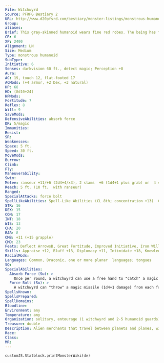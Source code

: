 ```yaml
---
File: Witchwyrd
Source: PFRPG Bestiary 2
URL: http://www.d20pfsrd.com/bestiary/monster-listings/monstrous-humanoids/witchwyrd
Group: 
aliases: 
Brief: This gray-skinned humanoid wears fine red robes. The being has four arms, each ending in a three-fingered hand.
CR: 6
XP: 2400
Alignment: LN
Size: Medium
Type: monstrous humanoid
SubType: 
Initiative: 6
Senses: darkvision 60 ft., detect magic; Perception +8
Aura: 
AC: 19, touch 12, flat-footed 17
ACMods: (+4 armor, +2 Dex, +3 natural)
HP: 68
HD: (8d10+24)
HPMods: 
Fortitude: 7
Reflex: 8
Will: 9
SaveMods: 
DefensiveAbilities: absorb force
DR: 5/magic
Immunities: 
Resist: 
SR: 
Weaknesses: 
Space: 5 ft.
Speed: 30 ft.
MoveMods: 
Burrow: 
Climb: 
Fly: 
Maneuverability: 
Swim: 
Melee: ranseur +11/+6 (2d4+4/x3), 2 slams  +6 (1d4+1 plus grab) or  4 slams +11 (1d4+3 plus grab)
Reach: 5 ft. (10 ft.  with ranseur)
Ranged: 
SpecialAttacks: force bolt
SpellLikeAbilities: Spell-Like Abilities (CL 8th; concentration +13)  Constant-detect magic, floating disk, mage armor, resist energy (one at a time), unseen servant  3/day-dispel magic, displacement, suggestion (DC 18)  1/day-dimension door, resilient sphere (DC 19)
STR: 16
DEX: 15
CON: 17
INT: 18
WIS: 13
CHA: 20
BAB: 8
CMB: +11 (+15 grapple)
CMD: 23
Feats: Deflect ArrowsB, Great Fortitude, Improved Initiative, Iron Will, Persuasive
Skills: Appraise +12, Bluff +13, Diplomacy +11, Intimidate +18, Knowledge (arcana) +12, Knowledge (geography) +12, Knowledge (planes) +12, Perception +8, Sense Motive +5, Use Magic Device +9
RacialMods: 
Languages: Common, Draconic, one or more planar  languages; tongues
SQ: 
SpecialAbilities:
  Absorb Force (Su): >
    Once per round, a witchwyrd can use a free hand to "catch" a magic missile fired at it. This absorbs the missile and manifests as a glowing nimbus around that hand (which is no longer considered free). The energy lasts 6 rounds or until it is used to create a force bolt. To use this ability, the witchwyrd must be aware of the incoming magic missile and cannot be flat-footed.
  Force Bolt (Su): >
    A witchwyrd can "throw" a magic missile (1d4+1 damage) from each free hand as a free action (maximum of two per round). If it has absorbed a magic missile, it can throw an additional force bolt that round, expending the absorbed energy (maximum of two additional bolts per round).
SpellsKnown: 
SpellsPrepared: 
SpellDomains: 
Bloodline: 
Environment: any
Temperature: any
Organization: solitary, entourage (1 witchwyrd and 2-5 humanoid guards), or enclave (2-5 witchwyrds and 11-20 humanoid guards)
Treasure: double
Description: Alien merchants that travel between planets and planes, witchwyrds stand 7 feet tall, weigh 300 pounds, and are covered in hairless blue-gray skin. Witchwyrds new to a market or eager to avoid identification during an important business deal fold their second sets of flexible arms behind their backs and dress in robes, the better to pass as a lessinfamous humanoid race. Witchwyrds tend to prefer the driest, warmest regions of the areas they visit-perhaps an indicator of their mysterious home world.
Race: 
Class: 
MR: 
---
```

```dataviewjs
customJS.Statblock.printMonsterWiki(dv)
```

